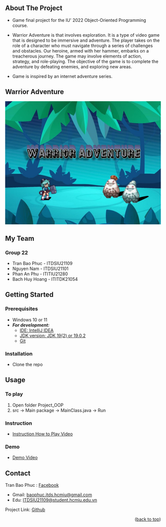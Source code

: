 <a name="readme-top"></a>

## About The Project
- Game final project for the IU' 2022 Object-Oriented Programming course.

- Warrior Adventure is that involves exploration. It is a type of video game that is designed to be immersive and adventure. The player takes on the role of a character who must navigate through a series of challenges and obstacles. Our heroine, armed with her hammer, embarks on a treacherous journey. The game may involve elements of action, strategy, and role-playing. The objective of the game is to complete the adventure by defeating enemies, and exploring new areas.

- Game is inspired by an internet adventure series.

## Warrior Adventure
![Background.png](res%2FBackground.png)


## My Team
### Group 22
* Tran Bao Phuc - ITDSIU21109
* Nguyen Nam - ITDSIU21101
* Phan An Phu - ITITIU21280
* Bach Huy Hoang - ITITDK21054

## Getting Started

### Prerequisites

* Windows 10 or 11
* ***For development:***
    * [IDE: IntelliJ IDEA](https://www.jetbrains.com/idea/download/#section=windows)
    * [JDK version: JDK 19(2) or 19.0.2](https://www.oracle.com/java/technologies/javase/jdk19-archive-downloads.html)
    * [Git](https://git-scm.com/downloads) 
  
### Installation

* Clone the repo

## Usage

### To play

1. Open folder Project_OOP
2. src -> Main package -> MainClass.java -> Run

### Instruction 
* [Instruction How to Play Video](https://clipchamp.com/watch/r67lcKbvcxW)

### Demo
* [Demo Video](https://clipchamp.com/watch/nTak3HbyH1q)

## Contact

Tran Bao Phuc : [Facebook](https://www.facebook.com/baophuclyk18.cla/) 
- Gmail: baophuc.itds.hcmiu@gmail.com
- Edu: ITDSIU21109@student.hcmiu.edu.vn 

Project Link: [Github](https://github.com/DSBaoPhuc/Project_OOP)

<p align="right">(<a href="#readme-top">back to top</a>)</p>
